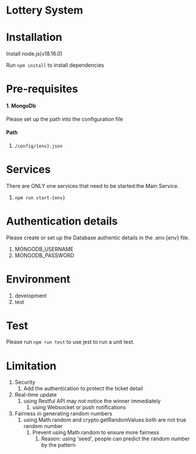 # Lottery System

# Installation

Install node.js(v18.16.0)

Run `npm install` to install dependencies

# Pre-requisites

#### 1. MongoDb

Please set up the path into the configuration file

#### Path

1. `/config/{env}.json`

# Services

There are ONLY one services that need to be started:the Main Service.

1. `npm run start-{env}`

# Authentication details

Please create or set up the Database authentic details in the .env.{env} file.

1. MONGODB_USERNAME
2. MONGODB_PASSWORD

# Environment
1. development
2. test

# Test
Please run `npm run test` to use jest to run a unit test.

# Limitation

1. Security
   1. Add the authentication to protect the ticket detail
2. Real-time update
   1. using Restful API may not notice the winner immediately
      1. using Websocket or push notifications
3. Fairness in generating random numbers 
   1. using Math.random and crypto.getRandomValues both are not true random number
      1. Prevent using Math.random to ensure more fairness
         1. Reason: using 'seed', people can predict the random number by the pattern 











